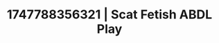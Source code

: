 ---
categories:
- Erotic archetypes
- AI lover POV
- Kinky dreams
- Hog tying
- Whispers of pleasure
image: /assets/images/1747788356321.jpg
layout: post
seo:
  description: Featured content with artistic Scat Fetish, ABDL Play. HD images available.
  keywords: Scat Fetish, ABDL Play
  og_image: /assets/images/1747788356321.jpg
  schema_type: VisualArtwork
tags:
- ABDL Play
- Scat Fetish
- '#1747788356321'
title: 1747788356321 | Scat Fetish ABDL Play
---